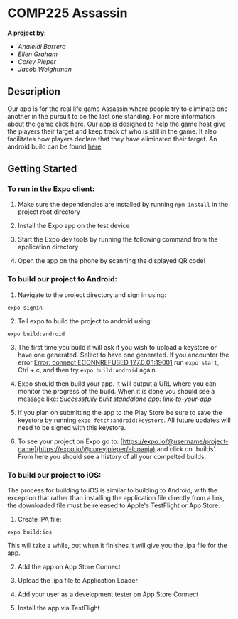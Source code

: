 # COMP225 Assassin

__A project by:__
* _Analeidi Barrera_
* _Ellen Graham_
* _Corey Pieper_
* _Jacob Weightman_



## Description

Our app is for the real life game Assassin where people try to eliminate one another in the pursuit to be the last one standing. For more information about the game click [here](https://en.wikipedia.org/wiki/Assassin_(game)). Our app is designed to help the game host give the players their target and keep track of who is still in the game. It also facilitates how players declare that they have eliminated their target. An android build can be found [here](https://exp-shell-app-assets.s3.us-west-1.amazonaws.com/android/%40egraham2/elcoanja-207dae5dbde141e98c8e589864ba08c4-signed.apk).

## Getting Started

### To run in the Expo client:

1. Make sure the dependencies are installed by running `npm install` in the project root directory

2. Install the Expo app on the test device

3. Start the Expo dev tools by running the following command from the application directory

4. Open the app on the phone by scanning the displayed QR code!

### To build our project to Android:

1. Navigate to the project directory and sign in using:
```
expo signin
```

2. Tell expo to build the project to android using:
```
expo build:android
```

3. The first time you build it will ask if you wish to upload a keystore or have one generated. Select to have one generated. If you encounter the error [Error: connect ECONNREFUSED 127.0.0.1:19001](https://github.com/expo/expo/issues/2115) run `expo start`, Ctrl + c, and then try `expo build:android` again.

4. Expo should then build your app. It will output a URL where you can monitor the progress of the build. When it is done you should see a message like: *Successfully built standalone app: link-to-your-app*
5. If you plan on submitting the app to the Play Store be sure to save the keystore by running `expo fetch:android:keystore`. All future updates will need to be signed with this keystore.

6. To see your project on Expo go to: [https://expo.io/@username/project-name](https://expo.io/@coreyjpieper/elcoanja) and click on 'builds'. From here you should see a history of all your compelted builds.

### To build our project to iOS:

The process for building to iOS is similar to building to Android, with the exception that rather than installing the application file directly from a link, the downloaded file must be released to Apple's TestFlight or App Store.

1. Create IPA file:
```
expo build:ios
```

This will take a while, but when it finishes it will give you the .ipa file for the app.

2. Add the app on App Store Connect

3. Upload the .ipa file to Application Loader

4. Add your user as a development tester on App Store Connect

5. Install the app via TestFlight
